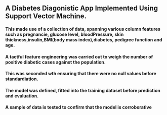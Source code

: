 ## A Diabetes Diagonistic App Implemented Using Support Vector Machine.


#### This made use of a collection of data, spanning various column features such as pregnancie, glucose level, bloodPressure, skin thickness,insulin,BMI(body mass index),diabetes, pedigree function and age.


#### A tactful feature engineering was carried out to weigh the number of positive diabetic cases against the population.


#### This was seconded wth ensuring that there were no null values before standardiation.


#### The model was defined, fitted into the training dataset before prediction and evaluation.


#### A sample of data is tested to confirm that the model is corroborative

